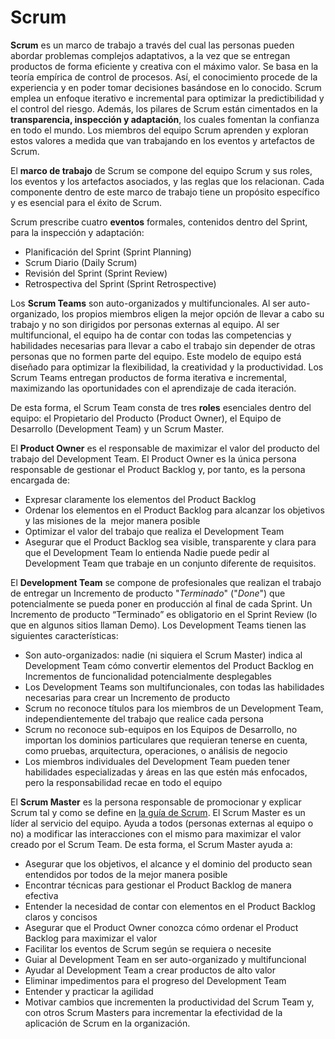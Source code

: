 # Scrum

**Scrum** es un marco de trabajo a través del cual las personas pueden abordar problemas complejos adaptativos, a la vez que se entregan productos de forma eficiente y creativa con el máximo valor. Se basa en la teoría empírica de control de procesos. Así, el conocimiento procede de la experiencia y en poder tomar decisiones basándose en lo conocido. Scrum emplea un enfoque iterativo e incremental para optimizar la predictibilidad y el control del riesgo. Además, los pilares de Scrum están cimentados en la **transparencia, inspección y adaptación**, los cuales fomentan la confianza en todo el mundo. Los miembros del equipo Scrum aprenden y exploran estos valores a medida que van trabajando en los eventos y artefactos de Scrum.

El **marco de trabajo** de Scrum se compone del equipo Scrum y sus roles, los eventos y los artefactos asociados, y las reglas que los relacionan. Cada componente dentro de este marco de trabajo tiene un propósito específico y es esencial para el éxito de Scrum.

Scrum prescribe cuatro **eventos** formales, contenidos dentro del Sprint, para la inspección y adaptación:

- Planificación del Sprint (Sprint Planning)
- Scrum Diario (Daily Scrum)
- Revisión del Sprint (Sprint Review)
- Retrospectiva del Sprint (Sprint Retrospective)

Los **Scrum Teams** son auto-organizados y multifuncionales. Al ser auto-organizado, los propios miembros eligen la mejor opción de llevar a cabo su trabajo y no son dirigidos por personas externas al equipo. Al ser multifuncional, el equipo ha de contar con todas las competencias y habilidades necesarias para llevar a cabo el trabajo sin depender de otras personas que no formen parte del equipo. Este modelo de equipo está diseñado para optimizar la flexibilidad, la creatividad y la productividad. Los Scrum Teams entregan productos de forma iterativa e incremental, maximizando las oportunidades con el aprendizaje de cada iteración.

De esta forma, el Scrum Team consta de tres **roles** esenciales dentro del equipo: el Propietario del Producto (Product Owner), el Equipo de Desarrollo (Development Team) y un Scrum Master.

El **Product Owner** es el responsable de maximizar el valor del producto del trabajo del Development Team. El Product Owner es la única persona responsable de gestionar el Product Backlog y, por tanto, es la persona encargada de:

- Expresar claramente los elementos del Product Backlog
- Ordenar los elementos en el Product Backlog para alcanzar los objetivos y las misiones de la  mejor manera posible
- Optimizar el valor del trabajo que realiza el Development Team
- Asegurar que el Product Backlog sea visible, transparente y clara para que el Development Team lo entienda
  Nadie puede pedir al Development Team que trabaje en un conjunto diferente de requisitos.

El **Development Team** se compone de profesionales que realizan el trabajo de entregar un Incremento de producto "_Terminado_" ("_Done_") que potencialmente se pueda poner en producción al final de cada Sprint. Un Incremento de producto “Terminado” es obligatorio en el Sprint Review (lo que en algunos sitios llaman Demo). Los Development Teams tienen las siguientes características:

- Son auto-organizados: nadie (ni siquiera el Scrum Master) indica al Development Team cómo convertir elementos del Product Backlog en Incrementos de funcionalidad potencialmente desplegables
- Los Development Teams son multifuncionales, con todas las habilidades necesarias para crear un Incremento de producto
- Scrum no reconoce títulos para los miembros de un Development Team, independientemente del trabajo que realice cada persona
- Scrum no reconoce sub-equipos en los Equipos de Desarrollo, no importan los dominios particulares que requieran tenerse en cuenta, como pruebas, arquitectura, operaciones, o análisis de negocio
- Los miembros individuales del Development Team pueden tener habilidades especializadas y áreas en las que estén más enfocados, pero la responsabilidad recae en todo el equipo

El **Scrum Master** es la persona responsable de promocionar y explicar Scrum tal y como se define en [la guía de Scrum](https://www.scrumguides.org/scrum-guide.html). El Scrum Master es un líder al servicio del equipo. Ayuda a todos (personas externas al equipo o no) a modificar las interacciones con el mismo para maximizar el valor creado por el Scrum Team. De esta forma, el Scrum Master ayuda a:

- Asegurar que los objetivos, el alcance y el dominio del producto sean entendidos por todos de la mejor manera posible
- Encontrar técnicas para gestionar el Product Backlog de manera efectiva
- Entender la necesidad de contar con elementos en el Product Backlog claros y concisos
- Asegurar que el Product Owner conozca cómo ordenar el Product Backlog para maximizar el valor
- Facilitar los eventos de Scrum según se requiera o necesite
- Guiar al Development Team en ser auto-organizado y multifuncional
- Ayudar al Development Team a crear productos de alto valor
- Eliminar impedimentos para el progreso del Development Team
- Entender y practicar la agilidad
- Motivar cambios que incrementen la productividad del Scrum Team y, con otros Scrum Masters para incrementar la efectividad de la aplicación de Scrum en la organización.
